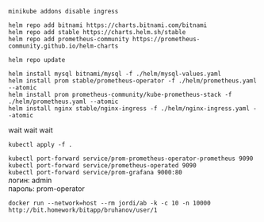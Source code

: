 `minikube addons disable ingress`  

`helm repo add bitnami https://charts.bitnami.com/bitnami`  
`helm repo add stable https://charts.helm.sh/stable`  
`helm repo add prometheus-community https://prometheus-community.github.io/helm-charts`  

`helm repo update`  

`helm install mysql bitnami/mysql -f ./helm/mysql-values.yaml`  
`helm install prom stable/prometheus-operator -f ./helm/prometheus.yaml --atomic`  
`helm install prom prometheus-community/kube-prometheus-stack -f ./helm/prometheus.yaml --atomic`  
`helm install nginx stable/nginx-ingress -f ./helm/nginx-ingress.yaml --atomic`  

wait wait wait  

`kubectl apply -f .`  

`kubectl port-forward service/prom-prometheus-operator-prometheus 9090`  
`kubectl port-forward service/prometheus-operated 9090`  
`kubectl port-forward service/prom-grafana 9000:80`  
логин: admin  
пароль: prom-operator  

`docker run --network=host --rm jordi/ab -k -c 10 -n 10000 http://bit.homework/bitapp/bruhanov/user/1`